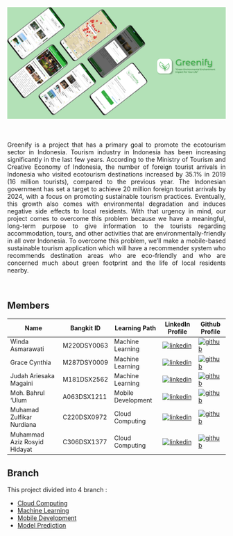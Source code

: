 <div align="center">
  <img src="https://github.com/C23-PR571-Greenify/Greenify-Documentation/blob/main/thumbnail.png" alt="header">
</div>

<br>
<br>

<p align="justify">
Greenify is a project that has a primary goal to promote the ecotourism sector in Indonesia. Tourism industry in Indonesia has been increasing significantly in the last few years. According to the Ministry of Tourism and Creative Economy of Indonesia, the number of foreign tourist arrivals in Indonesia who visited ecotourism destinations increased by 35.1% in 2019 (16 million tourists), compared to the previous year. The Indonesian government has set a target to achieve 20 million foreign tourist arrivals by 2024, with a focus on promoting sustainable tourism practices. Eventually, this growth also comes with environmental degradation and induces negative side effects to local residents. With that urgency in mind, our project comes to overcome this problem because we have a meaningful, long-term purpose to give information to the tourists regarding accommodation, tours, and other activities that are environmentally-friendly in all over Indonesia. To overcome this problem, we’ll make a mobile-based sustainable tourism application which will have a recommender system who recommends destination areas who are eco-friendly and who are concerned much about green footprint and the life of local residents nearby.
 </p>
<br>


## Members
<div align="center">

| Name | Bangkit ID   |  Learning Path | LinkedIn Profile   |   Github Profile   |
| ------------ | ------------ | ------------ | ------------ | ------------ |
| Winda Asmarawati  |  M220DSY0063 |  Machine Learning | [![linkedin](https://img.shields.io/badge/linkedin-0A66C2?style=for-the-badge&logo=linkedin&logoColor=white)](https://www.linkedin.com/in/windaasmarawati/)  | [![github](https://img.shields.io/badge/GitHub-100000?style=for-the-badge&logo=github&logoColor=white)](https://github.com/windaasm) |
| Grace Cynthia  | M287DSY0009  |  Machine Learning |  [![linkedin](https://img.shields.io/badge/linkedin-0A66C2?style=for-the-badge&logo=linkedin&logoColor=white)](https://www.linkedin.com/in/gracecynthia9850/) | [![github](https://img.shields.io/badge/GitHub-100000?style=for-the-badge&logo=github&logoColor=white)](https://github.com/graceecyn) |
| Judah Ariesaka Magaini  | M181DSX2562  |  Machine Learning | [![linkedin](https://img.shields.io/badge/linkedin-0A66C2?style=for-the-badge&logo=linkedin&logoColor=white)](https://www.linkedin.com/in/judah-ariesaka/)  | [![github](https://img.shields.io/badge/GitHub-100000?style=for-the-badge&logo=github&logoColor=white)](https://github.com/ariiesaka) |
|  Moh. Bahrul ‘Ulum | A063DSX1211  |  Mobile Development | [![linkedin](https://img.shields.io/badge/linkedin-0A66C2?style=for-the-badge&logo=linkedin&logoColor=white)](https://www.linkedin.com/in/moh-bahrul-ulum-ab52721b7/)   | [![github](https://img.shields.io/badge/GitHub-100000?style=for-the-badge&logo=github&logoColor=white)](https://github.com/MohBahrulUlum15) |
|  Muhamad Zulfikar Nurdiana | C220DSX0972  | Cloud Computing  | [![linkedin](https://img.shields.io/badge/linkedin-0A66C2?style=for-the-badge&logo=linkedin&logoColor=white)](https://www.linkedin.com/in/zulnurdiana/)  | [![github](https://img.shields.io/badge/GitHub-100000?style=for-the-badge&logo=github&logoColor=white)](https://github.com/zulnurdiana) |
|  Muhammad Aziz Rosyid Hidayat |  C306DSX1377 | Cloud Computing  | [![linkedin](https://img.shields.io/badge/linkedin-0A66C2?style=for-the-badge&logo=linkedin&logoColor=white)](https://www.linkedin.com/in/azizrosyid/) | [![github](https://img.shields.io/badge/GitHub-100000?style=for-the-badge&logo=github&logoColor=white)](https://github.com/azizrosyid) |

</div>


## Branch

This project divided into 4 branch : 

- [Cloud Computing](https://github.com/C23-PR571-Greenify/Greenify-Backend)
- [Machine Learning](https://github.com/C23-PR571-Greenify/Greenify-ML)
- [Mobile Development](https://github.com/C23-PR571-Greenify/Greenify-Mobile)
- [Model Prediction](https://github.com/C23-PR571-Greenify/Greenify-Predict)

